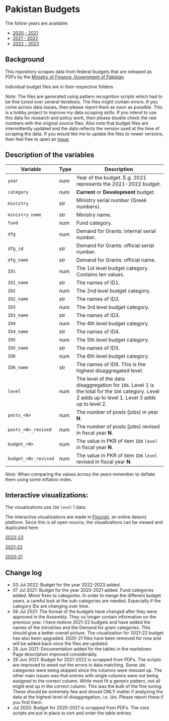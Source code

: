 # Pakistan Budgets

The follow years are available:
*   [2020 - 2021](./2020_2021)
*   [2021 - 2022](./2021_2022)
*   [2022 - 2023](./2022_2023)


## Background

This repository scrapes data from federal budgets that are released as PDFs by the [Ministry of Finance, Government of Pakistan](https://www.finance.gov.pk/)

Individual budget files are in their respective folders. 

*Note*: The files are generated using pattern recognition scripts which had to be fine tuned over several iterations. The files might contain errors. If you come across data issues, then please report them as soon as possible. This is a hobby project to improve my data scraping skills. If you intend to use this data for research and policy work, then please double check the raw numbers with the original source files. Also note that budget files are intermittently updated and the data reflects the version used at the time of scraping the data. If you would like me to update the files to newer versions, then feel free to open an [Issue](https://github.com/asjadnaqvi/Pakistan-national-budgets/issues).




## Description of the variables

| Variable | Type | Description | 
| --- | --- | --- |
| `year` | num | Year of the budget. E.g. 2021 represents the 2021-2022 budget. | 
| `category` | num | **Current** or **Development** budget. | 
| `ministry` | str | Ministry serial number (Greek numbers). | 
| `ministry_name` | str | Ministry name. | 
| `fund` | num | Fund category.  | 
| `dfg` | num | Demand for Grants: internal serial number. | 
| `dfg_id` | str | Demand for Grants: official serial number. | 
| `dfg_name` | str | Demand for Grants: official name. | 
| `ID1` | num | The 1st level budget category. Contains ten values.  | 
| `ID1_name` | str | The names of ID1.  | 
| `ID2` | num | The 2nd level budget category. |
| `ID2_name` | str | The names of ID2.  | 
| `ID3` | num | The 3rd level budget category. |
| `ID3_name` | str | The names of ID3.  | 
| `ID4` | num | The 4th level budget category. |
| `ID4_name` | str | The names of ID4.  | 
| `ID5` | num | The 5th level budget category. |
| `ID5_name` | str | The names of ID5.  | 
| `ID6` | num | The 6th level budget category. |
| `ID6_name` | str | The names of ID6. This is the highest disaggregated level.  | 
| `level` | num | The level of the data disaggregation for `ID6`. Level 1 is the total for the `ID6` category. Level 2 adds up to level 1. Level 3 adds up to level 2. |
| `posts_<N>` | num | The number of posts (jobs) in year **N**.  | 
| `posts_<N>_revised` | num | The number of posts (jobs) revised in fiscal year **N**.  | 
| `budget_<N>` | num | The value in PKR of item `ID6` `level` in fiscal year **N**. | 
| `budget_<N>_revised` | num | The value in PKR of item `ID6` `level` revised in fiscal year **N**. | 

*Note:* When comparing the values across the years remember to deflate them using some  inflation index.


## Interactive visualizations:

<div class="flourish-embed flourish-hierarchy" data-src="visualisation/10531934"><script src="https://public.flourish.studio/resources/embed.js"></script></div>


The visualizations use `ID6` `level` 1 data.


The interactive visualizations are made in [Flourish](https://flourish.studio/), an online dataviz platform. Since this is all open-source, the visualizations can be viewed and duplicated here: 

[2022-23](https://public.flourish.studio/visualisation/10531934/) 

[2021-22](https://public.flourish.studio/visualisation/6533369/) 

[2020-21](https://public.flourish.studio/visualisation/2841995/)




## Change log
* 03 Jul 2022: Budget for the year 2022-2023 added.
* 07 Jul 2021: Budget for the year 2020-2021 added. Fund categories added. Minor fixes to categories. In order to merge the different budget years, a careful look at the sub-categories are needed. Especially if the category IDs are changing over time. 
* 06 Jul 2021: The format of the budgets have changed after they were approved in the Assembly. They no longer contain information on the previous year. I have redone 2021-22 budgets and have added the names of the ministries and the Demand for grant categories. This should give a better overall picture. The visualization for 2021-22 budget has also been upgraded. 2020-21 files have been removed for now and will be added back once the files are updated.
* 28 Jun 2021: Documentation added for the tables in the markdown. Page description improved considerably.
* 26 Jun 2021: Budget for 2021-2022 is scrapped from PDFs. The scripts are improved to weed out the errors in data matching. Some `1D6` categories were being skipped since the columns were messed up. The other main issues was that entries with single columns were not being assigned to the correct column. While most fit a generic pattern, not all might end up in the correct column. This was the bulk of the fine tuning. These should be extremely few and should ONLY matter if analyzing the data at the highest level of disaggregation, i.e. `ID6`. Please report these if you find them.
* Jul 2020: Budget for 2020-2021 is scrapped from PDFs. The core scripts are put in place to sort and order the table entries. 

